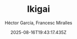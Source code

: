 ---
title: "Ikigai"
date: "2025-08-16T19:43:17.435Z"
author: "Héctor García, Francesc Miralles"
read_year: "NO"
recommendation: '3'
url: /bookshelf/ikigai
---